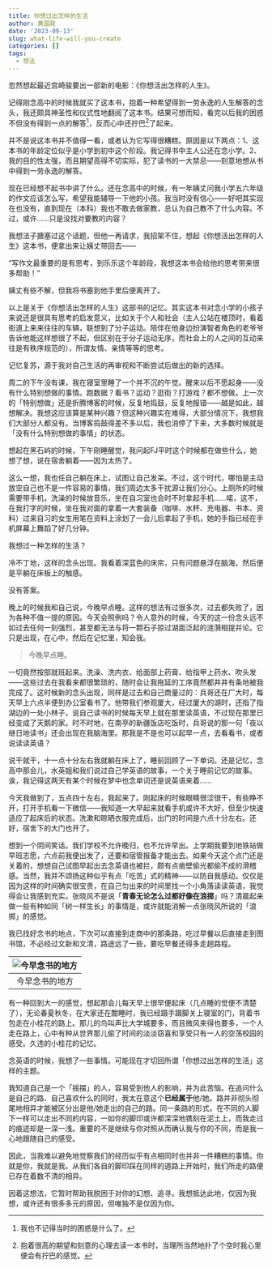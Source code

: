 ```yaml
---
title: 你想过出怎样的生活
author: 黄国政
date: '2023-09-13'
slug: what-life-will-you-create
categories: []
tags:
  - 想法
---
```


忽然想起最近宫崎骏要出一部新的电影：《你想活出怎样的人生》。

记得刚念高中的时候我就买了这本书，抱着一种希望得到一劳永逸的人生解答的念头，我还颇具神圣性和仪式性地翻阅了这本书。结果可想而知，看完以后我的困惑不但没有得到一点的解答[^answer]，反而心中还拧巴[^ningba]了起来。

[^answer]: 我也不记得当时的困惑是什么了。
[^ningba]: 抱着很高的期望和刻意的心理去读一本书时，当理所当然地扑了个空时我心里便会有拧巴的感觉。

并不是说这本书并不值得一看，或者认为它写得很糟糕。原因是以下两点：1、这本书的年龄定位似乎是小学到初中这个阶段。我记得书中主人公还在念小学。2、我的目的性太强，而且期望高得不切实际，犯了读书的一大禁忌——刻意地想从书中得到一劳永逸的解答。

现在已经想不起书中讲了什么。还在念高中的时候，有一年姨丈问我小学五六年级的作文应该怎么写，希望我能辅导一下他的小孩。我当时没有信心——好吧其实现在也没有，直到现在（本科）我也不敢去做家教，总认为自己教不了什么内容。不过，或许……只是没找对要教的内容？

我想法子搪塞过这个话题，但他一再请求，我招架不住，想起《你想活出怎样的人生》这本书，便拿出来让姨丈带回去——

“写作文最重要的是有思考，到乐乐这个年龄段，我想这本书会给他的思考带来很多帮助！”

姨丈有些不解，但我将书塞到他手里后便离开了。

以上是关于《你想活出怎样的人生》这部书的记忆。其实这本书对念小学的小孩子来说还是很具有思考的启发意义，比如关于个人和社会（主人公站在楼顶时，看着街道上来来往往的车辆，联想到了分子运动。陪伴在他身边扮演智者角色的老爷爷告诉他能这样想很了不起，但区别在于分子运动无序，而社会上的人之间的互动来往是有秩序规范的），所谓友情、亲情等等的思考。

记忆复苏，源于我对自己生活的再审视和不断尝试后做出的新的选择。

周二的下午没有课，我在寝室里睡了一个并不沉的午觉。醒来以后不愿起身——没有什么特别想做的事情。跑数据？看书？运动？逛街？打游戏？都不想做。上一次的「特别想做」还是折腾博客的时候，反复地捣鼓，反复地报错——越是如此，越想解决。我想这应该算是某种兴趣？但这种兴趣实在难得，大部分情况下，我想我们大部分人都没有。当博客捣鼓得差不多以后，我也消停了下来，大多数时候就是「没有什么特别想做的事情」的状态。

想起在黑石屿的时候，下午刚睡醒觉，我问起FJ平时这个时候都在做些什么，她想了想，说在宿舍躺着——因为太热了。

这么一想，我也任自己躺在床上，试图让自己发呆。不过，这个时代，哪怕是主动放空自己也不是一件容易的事情，我们周边太多干扰源让我们分心。上厕所的时候需要带手机，洗澡的时候放音乐，坐在自习室也会时不时拿起手机……喏，这不，在我打字的时候，坐在我对面的拿着一大套装备（咖啡、水杯、充电器、书本、资料）过来自习的女生用笔在资料上涂划了一会儿后拿起了手机，她的手指已经在手机屏幕上舞蹈了好几分钟。

我想过一种怎样的生活？

冷不丁地，这样的念头出现。我看着深蓝色的床帘，只有问题悬浮在脑海，然后便是平躺在床板上的触感。

没有答案。

晚上的时候我和自己说，今晚早点睡。这样的想法有过很多次，过去都失败了，因为各种不值一提的原因。今天会照例吗？令人意外的时候，今天的这一份念头远不如过去任何一刻强烈，甚至都无法与将一颗石子掠过湖面泛起的涟漪相提并论。它只是出现，在心中，然后在记忆里，知会我。

> 今晚早点睡。

一切竟然按部就班起来。洗澡、洗内衣、给面部上药膏、给指甲上药水、吹头发——这些过去在我看来都很繁琐的，随时会让我拖延的工序竟然都井井有条地被我完成了。这时候新的念头出现，同样是过去和自己商量过的：兵哥还在广大时，每天早上六点半便到办公室看书了。他带我们参观厦大，经过厦大的湖时，还指了指湖边的一处小林子，说自己读书的时候每天早上就在那里读英语，不过现在那里已经变成了天鹅的家。时不时地，在南亭的新疆饭店吃饭时，兵哥说的那一句「夜以继日地读书」还会出现在我脑海里。那我是不是也可以起早一点，去看看书，或者说读读英语？

说干就干，十一点十分左右我就躺在床上了，睡前回顾了一下单词。还是记忆，念高中那会儿，水英姐和我们说过自己学英语的故事，一个关于睡前记忆的故事。诶，我记得这两天有某个时候在梦中也念单词还是说英语来着……

今天我做到了，五点四十左右，我起来了。刚起床的时候眼睛很涩很干，有些睁不开，打开手机看一下微信——我知道一大早起来就看手机或许不大好，但至少快速适应了起床后的状态。洗漱和晾晒衣服完成后，出门的时间是六点十分左右。还好，宿舍下的大门也开了。

想到一个阴间笑话。我们学校不允许晚归，也不允许早出。上学期我要到地铁站做早班志愿，六点前我便出发了，还要和宿管报备才能出去。如果今天这个点门还是关着的，想想自己试图早起出去念英语也被拦，颇有点凿壁偷光都偷不成的滑稽感。当然，我并不颂扬这种似乎有点「吃苦」式的精神——以防自我感动。仅仅是因为这样的时间确实很宝贵，在自己匀出来的时间里找一个小角落读读英语，我觉得会让我感到充实。张晓风不是说「**青春无论怎么过都好像在浪掷**」吗？清晨起来做一些有种如同「树一样生长」的事情是，或许就能消解一点张晓风所说的「浪掷」的感觉。

我已找好念书的地点，下次可以直接到走商中的那条路，吃过早餐以后直接走到图书馆，不必经过文新和文清，路途远了一些，要吃早餐还得多走趟路程。

|![今早念书的地方](/images/posts/2023/09/09-13-recite-words.jpg)|
|:-:|
|今早念书的地方|

有一种回到大一的感觉，想起那会儿每天早上很早便起床（几点睡的觉便不清楚了），无论春夏秋冬，在大家还在酣睡时，我已经蹑手蹑脚关上寝室的门，背着书包走在小桂花的路上。那儿的鸟叫声比大学城要多，而且微风来得也要多，一个人走在路上，心中有种从世界那儿偷了时间的淡淡窃喜和享受只有一人的空荡校园的感受。久违的小桂花的记忆。

念英语的时候，我想了一些事情。可能现在才切回所谓「你想过出怎样的生活」这样的主题。

我知道自己是一个「摇摆」的人，容易受到他人的影响，并为此苦恼。在追问什么是自己的路、自己喜欢什么的同时，我太在意这个**已经属于**他/她。路并非彻头彻尾地相异才能被区分出是他/她走出的自己的路。同一条路的形式，在不同的人脚下一样可以走出不同的内容，一如你的脚印或许都深深地镌刻在泥土上，而我走过的痕迹却是一深一浅。重要的不是继续与你对照从而确认我与你的不同，而是我一心地跟随自己的感受。

因此，当我难以避免地觉察我们的经历似乎有点相同时也并非一件糟糕的事情。你就是你，我就是我。从我们各自的脚印踩在同样的道路上开始时，我们所走的路便已存在着数不清的相异。

因着这想法，它暂时帮助我脱困于对你的幻想、追寻。我想抵达此地，仅因为我想，或许还有很多多元的原因，但唯独不是仅因为你。